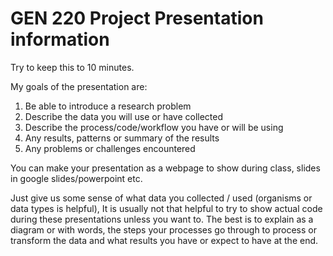 # GEN 220 Project Presentation information

Try to keep this to 10 minutes.

My goals of the presentation are:
1. Be able to introduce a research problem
2. Describe the data you will use or have collected
3. Describe the process/code/workflow you have or will be using
4. Any results, patterns or summary of the results
5. Any problems or challenges encountered

You can make your presentation as a webpage to show during class, slides in google slides/powerpoint etc.

Just give us some sense of what data you collected / used (organisms or data types is helpful), It is usually not that helpful to try to show actual code during these presentations unless you want to. The best is to explain as a diagram or with words, the steps your processes go through to process or transform the data and what results you have or expect to have at the end.
